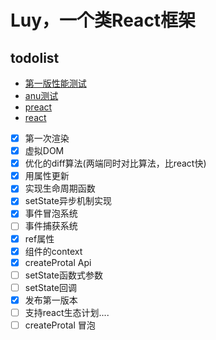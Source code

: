 # Luy，一个类React框架

todolist
-------

- [第一版性能测试](http://htmlpreview.github.io/?https://github.com/215566435/Luy/blob/master/benchmarks/Luy.html)
- [anu测试](http://htmlpreview.github.io/?https://github.com/RubyLouvre/anu/blob/master/benchmarks/anu.html)
- [preact](http://htmlpreview.github.io/?https://github.com/RubyLouvre/anu/blob/master/benchmarks/preact.html)
- [react](http://htmlpreview.github.io/?https://github.com/RubyLouvre/anu/blob/master/benchmarks/react.html)

- [x] 第一次渲染
- [x] 虚拟DOM
- [x] 优化的diff算法(两端同时对比算法，比react快)
- [x] 用属性更新
- [x] 实现生命周期函数
- [x] setState异步机制实现
- [x] 事件冒泡系统
- [ ] 事件捕获系统
- [x] ref属性
- [x] 组件的context
- [x] createProtal Api
- [ ] setState函数式参数
- [ ] setState回调
- [x] 发布第一版本
- [ ] 支持react生态计划....
- [ ] createProtal 冒泡